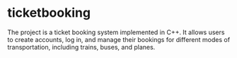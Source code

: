 # ticketbooking
The project is a ticket booking system implemented in C++. It allows users to create accounts, log in, and manage their bookings for different modes of transportation, including trains, buses, and planes.
